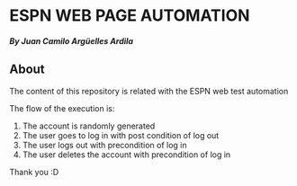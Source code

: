 # ESPN WEB PAGE AUTOMATION
##### By Juan Camilo Argüelles Ardila


## About

The content of this repository is related with the ESPN web test automation

The flow of the execution is:
1. The account is randomly generated
2. The user goes to log in with post condition of log out
3. The user logs out with precondition of log in
4. The user deletes the account with precondition of log in


Thank you :D
